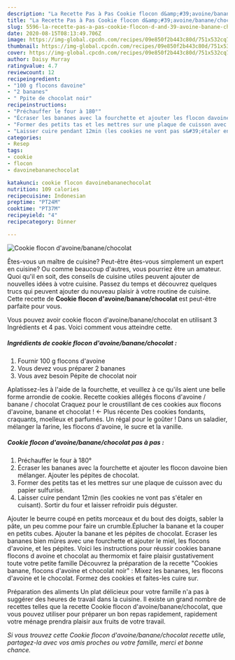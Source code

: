 ```yaml
---
description: "La Recette Pas à Pas Cookie flocon d&amp;#39;avoine/banane/chocolat"
title: "La Recette Pas à Pas Cookie flocon d&amp;#39;avoine/banane/chocolat"
slug: 5596-la-recette-pas-a-pas-cookie-flocon-d-and-39-avoine-banane-chocolat
date: 2020-08-15T08:13:49.706Z
image: https://img-global.cpcdn.com/recipes/09e850f2b443c80d/751x532cq70/cookie-flocon-davoinebananechocolat-photo-principale-de-la-recette.jpg
thumbnail: https://img-global.cpcdn.com/recipes/09e850f2b443c80d/751x532cq70/cookie-flocon-davoinebananechocolat-photo-principale-de-la-recette.jpg
cover: https://img-global.cpcdn.com/recipes/09e850f2b443c80d/751x532cq70/cookie-flocon-davoinebananechocolat-photo-principale-de-la-recette.jpg
author: Daisy Murray
ratingvalue: 4.7
reviewcount: 12
recipeingredient:
- "100 g flocons davoine"
- "2 bananes"
- " Ppite de chocolat noir"
recipeinstructions:
- "Préchauffer le four à 180°"
- "Écraser les bananes avec la fourchette et ajouter les flocon davoine bien mélanger. Ajouter les pépites de chocolat."
- "Former des petits tas et les mettres sur une plaque de cuisson avec du papier sulfurisé."
- "Laisser cuire pendant 12min (les cookies ne vont pas s&#39;étaler en cuisant). Sortir du four et laisser refroidir puis déguster."
categories:
- Resep
tags:
- cookie
- flocon
- davoinebananechocolat

katakunci: cookie flocon davoinebananechocolat 
nutrition: 109 calories
recipecuisine: Indonesian
preptime: "PT24M"
cooktime: "PT37M"
recipeyield: "4"
recipecategory: Dinner

---
```



![Cookie flocon d&#39;avoine/banane/chocolat](https://img-global.cpcdn.com/recipes/09e850f2b443c80d/751x532cq70/cookie-flocon-davoinebananechocolat-photo-principale-de-la-recette.jpg)

Êtes-vous un maître de cuisine? Peut-être êtes-vous simplement un expert en cuisine? Ou comme beaucoup d'autres, vous pourriez être un amateur. Quoi qu'il en soit, des conseils de cuisine utiles peuvent ajouter de nouvelles idées à votre cuisine. Passez du temps et découvrez quelques trucs qui peuvent ajouter du nouveau plaisir à votre routine de cuisine. Cette recette de <strong> Cookie flocon d&#39;avoine/banane/chocolat </strong> est peut-être parfaite pour vous.

<!--inarticleads1-->

Vous pouvez avoir cookie flocon d&#39;avoine/banane/chocolat en utilisant 3 Ingrédients et 4 pas. Voici comment vous atteindre cette.

##### Ingrédients de cookie flocon d&#39;avoine/banane/chocolat :

1. Fournir 100 g flocons d&#39;avoine
1. Vous devez vous préparer 2 bananes
1. Vous avez besoin  Pépite de chocolat noir


Aplatissez-les à l&#39;aide de la fourchette, et veuillez à ce qu&#39;ils aient une belle forme arrondie de cookie. Recette cookies allégés flocons d&#39;avoine / banane / chocolat Craquez pour le croustillant de ces cookies aux flocons d&#39;avoine, banane et chocolat ! ← Plus récente Des cookies fondants, craquants, moelleux et parfumés. Un régal pour le goûter ! Dans un saladier, mélanger la farine, les flocons d&#39;avoine, le sucre et la vanille. 

<!--inarticleads2-->

##### Cookie flocon d&#39;avoine/banane/chocolat pas à pas :

1. Préchauffer le four à 180°
1. Écraser les bananes avec la fourchette et ajouter les flocon davoine bien mélanger. Ajouter les pépites de chocolat.
1. Former des petits tas et les mettres sur une plaque de cuisson avec du papier sulfurisé.
1. Laisser cuire pendant 12min (les cookies ne vont pas s&#39;étaler en cuisant). Sortir du four et laisser refroidir puis déguster.


Ajouter le beurre coupé en petits morceaux et du bout des doigts, sabler la pâte, un peu comme pour faire un crumble.Éplucher la banane et la couper en petits cubes. Ajouter la banane et les pépites de chocolat. Ecraser les bananes bien mûres avec une fourchette et ajouter le miel, les flocons d&#39;avoine, et les pépites. Voici les instructions pour réussir cookies banane flocons d avoine et chocolat au thermomix et faire plaisir gustativement toute votre petite famille Découvrez la préparation de la recette &#34;Cookies banane, flocons d&#39;avoine et chocolat noir&#34; : Mixez les bananes, les flocons d&#39;avoine et le chocolat. Formez des cookies et faites-les cuire sur. 

<!--inarticleads1-->

<p>
Préparation des aliments Un plat délicieux pour votre famille n'a pas à suggérer des heures de travail dans la cuisine. Il existe un grand nombre de recettes telles que la recette Cookie flocon d&#39;avoine/banane/chocolat, que vous pouvez utiliser pour préparer un bon repas rapidement, rapidement votre ménage prendra plaisir aux fruits de votre travail.
</p>

<p>
<i>Si vous trouvez cette Cookie flocon d&#39;avoine/banane/chocolat recette utile, partagez-la avec vos amis proches ou votre famille, merci et bonne chance.</i>
</p>
